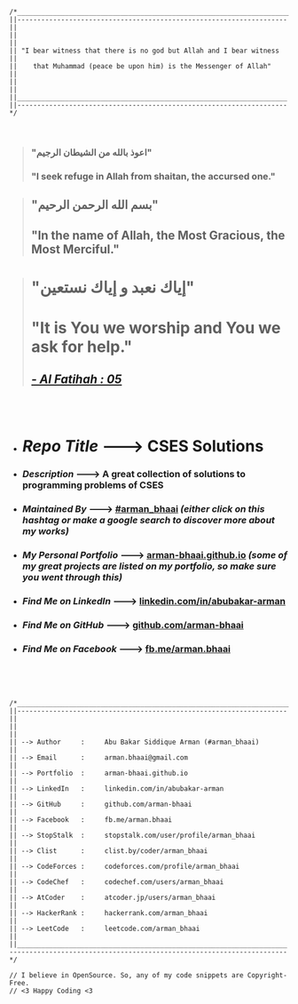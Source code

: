 ```text
/*______________________________________________________________________
||--------------------------------------------------------------------||
||                                                                    ||
|| "I bear witness that there is no god but Allah and I bear witness  ||
||    that Muhammad (peace be upon him) is the Messenger of Allah"    ||
||                                                                    ||
||____________________________________________________________________||
||--------------------------------------------------------------------*/
```
<br />

> ### "اعوذ بالله من الشیطان الرجیم"
> ### "I seek refuge in Allah from shaitan, the accursed one."
 
> ## "بسم الله الرحمن الرحيم"
> ## "In the name of Allah, the Most Gracious, the Most Merciful."
 
> # "إياك نعبد و إياك نستعين"
> # "It is You we worship and You we ask for help."
> ## [*- Al Fatihah : 05*](https://quran.com/1/5?translations=20)
<br />
<br />


* # *Repo Title* ---> **CSES Solutions**
* ### *Description* ---> **A great collection of solutions to programming problems of CSES**
* ### *Maintained By* ---> **[#arman_bhaai](https://www.google.com/search?q=%23arman_bhaai&oq=%23arman_bhaai)** *(either click on this hashtag or make a google search to discover more about my works)*
* ### *My Personal Portfolio* ---> **[arman-bhaai.github.io](https://arman-bhaai.github.io)** *(some of my great projects are listed on my portfolio, so make sure you went through this)*
* ### *Find Me on LinkedIn* ---> **[linkedin.com/in/abubakar-arman](https://www.linkedin.com/in/abubakar-arman)**
* ### *Find Me on GitHub* ---> **[github.com/arman-bhaai](https://github.com/arman-bhaai)**
* ### *Find Me on Facebook* ---> **[fb.me/arman.bhaai](https://www.facebook.com/arman.bhaai)**
<br />
<br />
<br />

```text
/*______________________________________________________________________
||--------------------------------------------------------------------||
||                                                                    ||
|| --> Author     :     Abu Bakar Siddique Arman (#arman_bhaai)       ||
|| --> Email      :     arman.bhaai@gmail.com                         ||
|| --> Portfolio  :     arman-bhaai.github.io                         ||
|| --> LinkedIn   :     linkedin.com/in/abubakar-arman                ||
|| --> GitHub     :     github.com/arman-bhaai                        ||
|| --> Facebook   :     fb.me/arman.bhaai                             ||
|| --> StopStalk  :     stopstalk.com/user/profile/arman_bhaai        ||
|| --> Clist      :     clist.by/coder/arman_bhaai                    ||
|| --> CodeForces :     codeforces.com/profile/arman_bhaai            ||
|| --> CodeChef   :     codechef.com/users/arman_bhaai                ||
|| --> AtCoder    :     atcoder.jp/users/arman_bhaai                  ||
|| --> HackerRank :     hackerrank.com/arman_bhaai                    ||
|| --> LeetCode   :     leetcode.com/arman_bhaai                      ||
||____________________________________________________________________||
----------------------------------------------------------------------*/

// I believe in OpenSource. So, any of my code snippets are Copyright-Free.
// <3 Happy Coding <3
```
